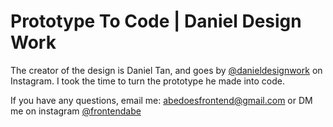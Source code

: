 # Prototype To Code | Daniel Design Work

The creator of the design is Daniel Tan, and goes by [@danieldesignwork](https://www.instagram.com/danieldesignwork/ "Daniel Tan") on Instagram.
I took the time to turn the prototype he made into code.

If you have any questions, email me: abedoesfrontend@gmail.com or DM me on instagram [@frontendabe](https://www.instagram.com/frontendabe/ "Abe")
